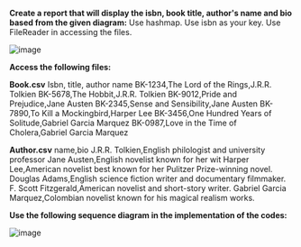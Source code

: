 **Create a report that will display the isbn, book title, author's name and bio based from the given diagram:**
Use hashmap.  Use isbn as your key. Use FileReader in accessing the files.

![image](https://github.com/ArenJohnD/LabExerciseHashMap/assets/152838648/561f578a-e75e-47cb-aafa-38a1798d47e3)

**Access the following files:**

**Book.csv**
Isbn, title, author name
BK-1234,The Lord of the Rings,J.R.R. Tolkien
BK-5678,The Hobbit,J.R.R. Tolkien
BK-9012,Pride and Prejudice,Jane Austen
BK-2345,Sense and Sensibility,Jane Austen
BK-7890,To Kill a Mockingbird,Harper Lee
BK-3456,One Hundred Years of Solitude,Gabriel Garcia Marquez
BK-0987,Love in the Time of Cholera,Gabriel Garcia Marquez

**Author.csv**
name,bio
J.R.R. Tolkien,English philologist and university professor
Jane Austen,English novelist known for her wit
Harper Lee,American novelist best known for her Pulitzer Prize-winning novel.
Douglas Adams,English science fiction writer and documentary filmmaker. 
F. Scott Fitzgerald,American novelist and short-story writer.
Gabriel Garcia Marquez,Colombian novelist known for his magical realism works.

**Use the following sequence diagram in the implementation of the codes:**

![image](https://github.com/ArenJohnD/LabExerciseHashMap/assets/152838648/28c19dd9-eda9-4ca0-8ba7-ebc9979710ac)
